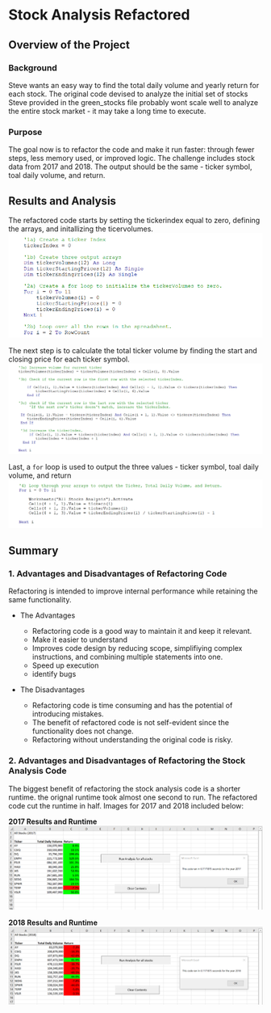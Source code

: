 # Stock Analysis Refactored #

## Overview of the Project ##
### Background ###
Steve wants an easy way to find the total daily volume and yearly return for each stock. The original code devised to analyze the initial set of stocks Steve provided in the green_stocks file probably wont scale well to analyze the entire stock market - it may take a long time to execute.   

### Purpose ###
The goal now is to refactor the code and make it run faster: through fewer steps, less memory used, or improved logic. The challenge includes stock data from 2017 and 2018. The output should be the same - ticker symbol, toal daily volume, and return. 


## Results and Analysis ##
The refactored code starts by setting the tickerindex equal to zero, defining the arrays, and initallizing the ticervolumes.
![Code steps 1 & 2](/resources/code-step-1-2.png)

The next step is to calculate the total ticker volume by finding the start and closing price for each ticker symbol.
![Code Step 3](/resources/code-step-3.png)

Last, a `for` loop is used to output the three values - ticker symbol, toal daily volume, and return
![Code Step 4](/resources/code-step-4.png)

## Summary ##

### 1. Advantages and Disadvantages of Refactoring Code ###
Refactoring is intended to improve internal performance while retaining the same functionality.
- The Advantages
  - Refactoring code is a good way to maintain it and keep it relevant. 
  - Make it easier to understand
  - Improves code design by reducing scope, simplifiying complex instructions, and combining multiple statements into one.
  - Speed up execution
  - identify bugs  

- The Disadvantages
  - Refactoring code is time consuming and has the potential of introducing mistakes.
  - The benefit of refactored code is not self-evident since the functionality does not change. 
  - Refactoring without understanding the original code is risky.

### 2. Advantages and Disadvantages of Refactoring the Stock Analysis Code ###

The biggest benefit of refactoring the stock analysis code is a shorter runtime. the orignal runtime took almost one second to run.  The refactored code cut the runtime in half. Images for 2017 and 2018 included below: 

**2017 Results and Runtime**
![2017 results and runtime](/resources/vba_challenge_2017.png)

**2018 Results and Runtime**
![2018 results and runtime](/resources/vba_challenge_2018.png)

